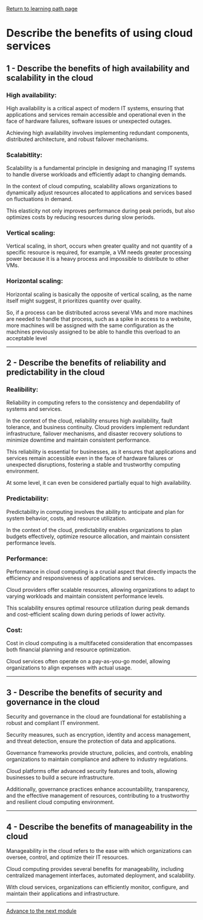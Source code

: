 [Return to learning path page]()

# Describe the benefits of using cloud services

## 1 - Describe the benefits of high availability and scalability in the cloud

### High availability:
High availability is a critical aspect of modern IT systems, ensuring that applications and services remain accessible and operational even in the face of hardware failures, software issues or unexpected outages. 

Achieving high availability involves implementing redundant components, distributed architecture, and robust failover mechanisms.

### Scalabitlity:
Scalability is a fundamental principle in designing and managing IT systems to handle diverse workloads and efficiently adapt to changing demands. 

In the context of cloud computing, scalability allows organizations to dynamically adjust resources allocated to applications and services based on fluctuations in demand. 

This elasticity not only improves performance during peak periods, but also optimizes costs by reducing resources during slow periods.

### Vertical scaling:
Vertical scaling, in short, occurs when greater quality and not quantity of a specific resource is required, for example, a VM needs greater processing power because it is a heavy process and impossible to distribute to other VMs.

### Horizontal scaling:
Horizontal scaling is basically the opposite of vertical scaling, as the name itself might suggest, it prioritizes quantity over quality. 

So, if a process can be distributed across several VMs and more machines are needed to handle that process, such as a spike in access to a website, more machines will be assigned with the same configuration as the machines previously assigned to be able to handle this overload to an acceptable level

--------------

## 2 - Describe the benefits of reliability and predictability in the cloud

### Realibility:
Reliability in computing refers to the consistency and dependability of systems and services. 

In the context of the cloud, reliability ensures high availability, fault tolerance, and business continuity. Cloud providers implement redundant infrastructure, failover mechanisms, and disaster recovery solutions to minimize downtime and maintain consistent performance. 

This reliability is essential for businesses, as it ensures that applications and services remain accessible even in the face of hardware failures or unexpected disruptions, fostering a stable and trustworthy computing environment.

At some level, it can even be considered partially equal to high availability.

### Predictability:
Predictability in computing involves the ability to anticipate and plan for system behavior, costs, and resource utilization. 

In the context of the cloud, predictability enables organizations to plan budgets effectively, optimize resource allocation, and maintain consistent performance levels. 

### Performance:
Performance in cloud computing is a crucial aspect that directly impacts the efficiency and responsiveness of applications and services. 

Cloud providers offer scalable resources, allowing organizations to adapt to varying workloads and maintain consistent performance levels. 

This scalability ensures optimal resource utilization during peak demands and cost-efficient scaling down during periods of lower activity.

### Cost:
Cost in cloud computing is a multifaceted consideration that encompasses both financial planning and resource optimization. 

Cloud services often operate on a pay-as-you-go model, allowing organizations to align expenses with actual usage.

-------------

## 3 - Describe the benefits of security and governance in the cloud
Security and governance in the cloud are foundational for establishing a robust and compliant IT environment. 

Security measures, such as encryption, identity and access management, and threat detection, ensure the protection of data and applications. 

Governance frameworks provide structure, policies, and controls, enabling organizations to maintain compliance and adhere to industry regulations.

Cloud platforms offer advanced security features and tools, allowing businesses to build a secure infrastructure. 

Additionally, governance practices enhance accountability, transparency, and the effective management of resources, contributing to a trustworthy and resilient cloud computing environment.

---------------

## 4 - Describe the benefits of manageability in the cloud

Manageability in the cloud refers to the ease with which organizations can oversee, control, and optimize their IT resources. 

Cloud computing provides several benefits for manageability, including centralized management interfaces, automated deployment, and scalability.

With cloud services, organizations can efficiently monitor, configure, and maintain their applications and infrastructure.

-------------

[Advance to the next module]()